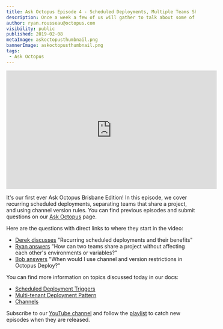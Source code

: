 ```yaml
---
title: Ask Octopus Episode 4 - Scheduled Deployments, Multiple Teams Sharing One Project, and Channel Version Rules
description: Once a week a few of us will gather to talk about some of the most interesting questions we have gotten over the past week and how we went about solving them.
author: ryan.rousseau@octopus.com
visibility: public
published: 2019-02-08
metaImage: askoctopusthumbnail.png
bannerImage: askoctopusthumbnail.png
tags:
 - Ask Octopus
---
```


<iframe width="560" height="315" src="https://www.youtube.com/embed/xX65jNNW49U" frameborder="0" allowfullscreen></iframe>

It's our first ever Ask Octopus Brisbane Edition! In this episode, we cover recurring scheduled deployments, separating teams that share a project, and using channel version rules. You can find previous episodes and submit questions on our [Ask Octopus](https://hello.octopus.com/ask-octopus) page.

Here are the questions with direct links to where they start in the video:

- [Derek discusses](https://www.youtube.com/watch?v=xX65jNNW49U&t=54s) "Recurring scheduled deployments and their benefits"
- [Ryan answers](https://www.youtube.com/watch?v=xX65jNNW49U&t=6m35s) "How can two teams share a project without affecting each other's environments or variables?"
- [Bob answers](https://www.youtube.com/watch?v=xX65jNNW49U&t=13m51s) "When would I use channel and version restrictions in Octopus Deploy?"

You can find more information on topics discussed today in our docs:

- [Scheduled Deployment Triggers](https://octopus.com/docs/deployment-process/project-triggers/scheduled-project-trigger)
- [Multi-tenant Deployment Pattern](https://octopus.com/docs/deployment-patterns/multi-tenant-deployments)
- [Channels](https://octopus.com/docs/deployment-process/channels)

Subscribe to our [YouTube channel](https://www.youtube.com/channel/UCURDSDCwx9ZiCMcLdc8d6Uw?sub_confirmation=1) and follow the [playlist](https://www.youtube.com/playlist?list=PLAGskdGvlaw3-cd9rPiwhwfUo7kDGnOBh) to catch new episodes when they are released.
